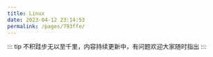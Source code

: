 ```yaml
---
title: Linux
date: 2023-04-12 23:14:53
permalink: /pages/793ffe/
---
```

::: tip
不积跬步无以至千里，内容持续更新中，有问题欢迎大家随时指出
:::